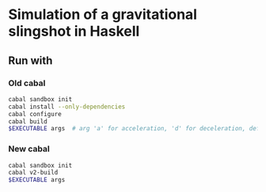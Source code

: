 # Simulation of a gravitational slingshot in Haskell

## Run with

### Old cabal

```bash
cabal sandbox init
cabal install --only-dependencies
cabal configure
cabal build
$EXECUTABLE args  # arg 'a' for acceleration, 'd' for deceleration, default 'a'
```

### New cabal

```bash
cabal sandbox init
cabal v2-build
$EXECUTABLE args
```
